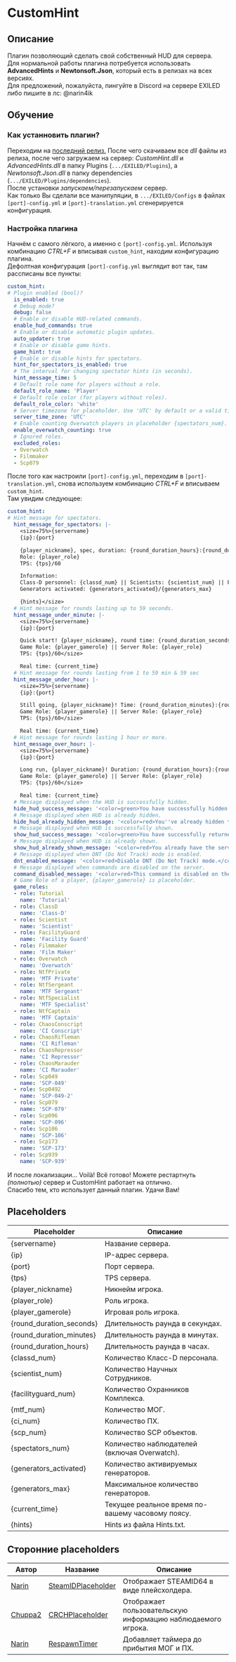 # CustomHint
## Описание
Плагин позволяющий сделать свой собственный HUD для сервера.  
Для нормальной работы плагина потребуется использовать **AdvancedHints** и **Newtonsoft.Json**, который есть в релизах на всех версиях.  
Для предложений, пожалуйста, пингуйте в Discord на сервере EXILED либо пишите в лс: @narin4ik  
## Обучение
### Как устанновить плагин?
Переходим на [последний релиз.](https://github.com/BTF-SCPSL/CustomHint/releases) После чего скачиваем все *dll* файлы из релиза, после чего загружаем на сервер: *CustomHint.dll* и *AdvancedHints.dll* в папку Plugins (`.../EXILED/Plugins`), а *Newtonsoft.Json.dll* в папку dependencies (`.../EXILED/Plugins/dependencies`).  
После установки *запускаем/перезапускаем* сервер.  
Как только Вы сделали все манипуляции, в `.../EXILED/Configs` в файлах `[port]-config.yml` и `[port]-translation.yml` сгенерируется конфигурация.
### Настройка плагина
Начнём с самого лёгкого, а именно с `[port]-config.yml`. Используя комбинацию *CTRL+F* и вписывая `custom_hint`, находим конфигурацию плагина.  
Дефолтная конфигурация `[port]-config.yml` выглядит вот так, там рассписаны все пункты:
```yaml
custom_hint:
# Plugin enabled (bool)?
  is_enabled: true
  # Debug mode?
  debug: false
  # Enable or disable HUD-related commands.
  enable_hud_commands: true
  # Enable or disable automatic plugin updates.
  auto_updater: true
  # Enable or disable game hints.
  game_hint: true
  # Enable or disable hints for spectators.
  hint_for_spectators_is_enabled: true
  # The interval for changing spectator hints (in seconds).
  hint_message_time: 5
  # Default role name for players without a role.
  default_role_name: 'Player'
  # Default role color (for players without roles).
  default_role_color: 'white'
  # Server timezone for placeholder. Use 'UTC' by default or a valid timezone ID (e.g., 'Europe/Kyiv').
  server_time_zone: 'UTC'
  # Enable counting Overwatch players in placeholder {spectators_num}.
  enable_overwatch_counting: true
  # Ignored roles.
  excluded_roles:
  - Overwatch
  - Filmmaker
  - Scp079
```
После того как настроили `[port]-config.yml`, переходим в `[port]-translation.yml`, снова используем комбинацию *CTRL+F* и вписываем `custom_hint`.  
Там увидим следующее:
```yaml
custom_hint:
# Hint message for spectators.
  hint_message_for_spectators: |-
    <size=75%>{servername}
    {ip}:{port}

    {player_nickname}, spec, duration: {round_duration_hours}:{round_duration_minutes}:{round_duration_seconds}.
    Role: {player_role}
    TPS: {tps}/60

    Information:
    Class-D personnel: {classd_num} || Scientists: {scientist_num} || Facility Guards: {facilityguard_num} || MTF: {mtf_num} || CI: {ci_num} || SCPs: {scp_num} || Spectators: {spectators_num}
    Generators activated: {generators_activated}/{generators_max}

    {hints}</size>
  # Hint message for rounds lasting up to 59 seconds.
  hint_message_under_minute: |-
    <size=75%>{servername}
    {ip}:{port}

    Quick start! {player_nickname}, round time: {round_duration_seconds}s.
    Game Role: {player_gamerole} || Server Role: {player_role}
    TPS: {tps}/60</size>

    Real time: {current_time}
  # Hint message for rounds lasting from 1 to 59 min & 59 sec
  hint_message_under_hour: |-
    <size=75%>{servername}
    {ip}:{port}

    Still going, {player_nickname}! Time: {round_duration_minutes}:{round_duration_seconds}.
    Game Role: {player_gamerole} || Server Role: {player_role}
    TPS: {tps}/60</size>

    Real time: {current_time}
  # Hint message for rounds lasting 1 hour or more.
  hint_message_over_hour: |-
    <size=75%>{servername}
    {ip}:{port}

    Long run, {player_nickname}! Duration: {round_duration_hours}:{round_duration_minutes}:{round_duration_seconds}.
    Game Role: {player_gamerole} || Server Role: {player_role}
    TPS: {tps}/60</size>

    Real time: {current_time}
  # Message displayed when the HUD is successfully hidden.
  hide_hud_success_message: '<color=green>You have successfully hidden the server HUD! To get the HUD back, use .showhud</color>'
  # Message displayed when HUD is already hidden.
  hide_hud_already_hidden_message: '<color=red>You''ve already hidden the server HUD.</color>'
  # Message displayed when HUD is successfully shown.
  show_hud_success_message: '<color=green>You have successfully returned the server HUD! To hide again, use .hidehud</color>'
  # Message displayed when HUD is already shown.
  show_hud_already_shown_message: '<color=red>You already have the server HUD displayed.</color>'
  # Message displayed when DNT (Do Not Track) mode is enabled.
  dnt_enabled_message: '<color=red>Disable DNT (Do Not Track) mode.</color>'
  # Message displayed when commands are disabled on the server.
  command_disabled_message: '<color=red>This command is disabled on the server.</color>'
  # Game Role of a player, {player_gamerole} is placeholder.
  game_roles:
  - role: Tutorial
    name: 'Tutorial'
  - role: ClassD
    name: 'Class-D'
  - role: Scientist
    name: 'Scientist'
  - role: FacilityGuard
    name: 'Facility Guard'
  - role: Filmmaker
    name: 'Film Maker'
  - role: Overwatch
    name: 'Overwatch'
  - role: NtfPrivate
    name: 'MTF Private'
  - role: NtfSergeant
    name: 'MTF Sergeant'
  - role: NtfSpecialist
    name: 'MTF Specialist'
  - role: NtfCaptain
    name: 'MTF Captain'
  - role: ChaosConscript
    name: 'CI Conscript'
  - role: ChaosRifleman
    name: 'CI Rifleman'
  - role: ChaosRepressor
    name: 'CI Repressor'
  - role: ChaosMarauder
    name: 'CI Marauder'
  - role: Scp049
    name: 'SCP-049'
  - role: Scp0492
    name: 'SCP-049-2'
  - role: Scp079
    name: 'SCP-079'
  - role: Scp096
    name: 'SCP-096'
  - role: Scp106
    name: 'SCP-106'
  - role: Scp173
    name: 'SCP-173'
  - role: Scp939
    name: 'SCP-939'
```
И после локализации... Voilà! Всё готово! Можете рестартнуть *(полнотью)* сервер и CustomHint работает на отлично.  
Спасибо тем, кто использует данный плагин. Удачи Вам!  
## Placeholders
| Placeholder       | Описание                                 |
| ----------------- | ---------------------------------------- |
| {servername}      | Название сервера.                            |
| {ip}              | IP-адрес сервера.                       |
| {port}            | Порт сервера.                           |
| {tps}             | TPS сервера.                            |
| {player_nickname} | Никнейм игрока.                         |
| {player_role}     | Роль игрока.                            |
| {player_gamerole}       | Игровая роль игрока.                |
| {round_duration_seconds} | Длительность раунда в секундах.    |
| {round_duration_minutes} | Длительность раунда в минутах.    |
| {round_duration_hours}   | Длительность раунда в часах.      |
| {classd_num}   | Количество Класс-D персонала.      |
| {scientist_num}   | Количество Научных Сотрудников.      |
| {facilityguard_num}   | Количество Охранников Комплекса.      |
| {mtf_num}   | Количество МОГ.      |
| {ci_num}   | Количество ПХ.      |
| {scp_num}   | Количество SCP объектов.      |
| {spectators_num}   | Количество наблюдателей (включая Overwatch).      |
| {generators_activated}   | Количество активируемых генераторов.      |
| {generators_max}   | Максимальное количество генераторов.      |
| {current_time}   | Текущее реальное время по-вашему часовому поясу.      |
| {hints}           | Hints из файла Hints.txt.  |

## Сторонние placeholders
| Автор            | Название            | Описание                                 |
| ----------------------- | ----------------------- | ------------------------------------------ |
| [Narin](https://github.com/Narin4ik)            | [SteamIDPlaceholder](https://github.com/Narin4ik/SteamIDPlaceholder) | Отображает STEAMID64 в виде плейсхолдера. |
| [Chuppa2](https://github.com/Chuppa2)            | [CRCHPlaceholder](https://github.com/Chuppa2/CRCHPlaceholder)                               | Отображает пользовательскую информацию наблюдаемого игрока.                               |
| [Narin](https://github.com/Narin4ik)            | [RespawnTimer](https://github.com/Narin4ik/RespawnTimer)                               | Добавляет таймера до прибытия МОГ и ПХ.                               |
